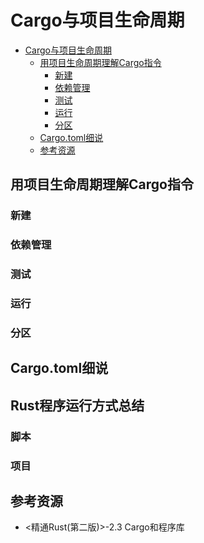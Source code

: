 # Cargo与项目生命周期

<!--ts-->
* [Cargo与项目生命周期](#cargo与项目生命周期)
   * [用项目生命周期理解Cargo指令](#用项目生命周期理解cargo指令)
      * [新建](#新建)
      * [依赖管理](#依赖管理)
      * [测试](#测试)
      * [运行](#运行)
      * [分区](#分区)
   * [Cargo.toml细说](#cargotoml细说)
   * [参考资源](#参考资源)

<!-- Created by https://github.com/ekalinin/github-markdown-toc -->
<!-- Added by: runner, at: Tue Jun 14 15:46:03 UTC 2022 -->

<!--te-->

## 用项目生命周期理解Cargo指令

### 新建

### 依赖管理

### 测试

### 运行

### 分区

## Cargo.toml细说

## Rust程序运行方式总结

### 脚本

### 项目

## 参考资源
- <精通Rust(第二版)>-2.3 Cargo和程序库